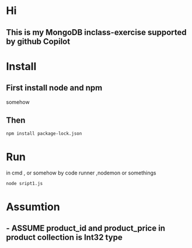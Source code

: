 # Hi

## This is my MongoDB inclass-exercise supported by github Copilot

# Install


## First install node and npm 

somehow

## Then

```
npm install package-lock.json
```

# Run

in cmd , or somehow by code runner ,nodemon or somethings
```
node sript1.js
```

# Assumtion

## - ASSUME product_id and product_price in product collection is Int32 type

